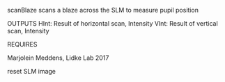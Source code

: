 
scanBlaze scans a blaze across the SLM to measure pupil position

OUTPUTS
HInt:   Result of horizontal scan, Intensity
VInt:   Result of vertical scan, Intensity

REQUIRES

Marjolein Meddens, Lidke Lab 2017

reset SLM image

